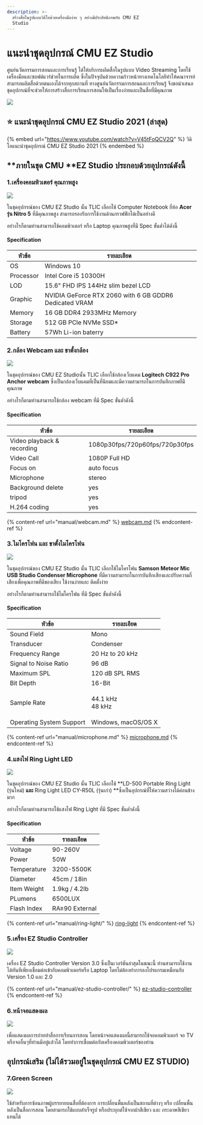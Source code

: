```yaml
---
description: >-
  สร้างสื่อในรูปแบบวิดีโอด้วยเครื่องมือง่าย ๆ อย่างมีประสิทธิภาพกับ CMU EZ
  Studio
---
```


# แนะนำชุดอุปกรณ์ CMU EZ Studio

&#x20;          ศูนย์นวัตกรรมการสอนและการเรียนรู้ ได้ให้บริการผลิตสื่อในรูปแบบ Video Streaming โดยใช้เครื่องมือและซอฟต์แวร์ช่วยในการผลิต ซึ่งในปัจจุบันด้วยความก้าวหน้าทางเทคโนโลยีทำให้คณาจารย์สามารถผลิตสื่อด้วยตนเองได้จากทุกสถานที่ ทางศูนย์นวัตกรรมการสอนและการเรียนรู้ จึงขอนำเสนอชุดอุปกรณ์ที่จะช่วยให้การสร้างสื่อการเรียนการสอนให้เป็นเรื่องง่ายและเป็นสื่อที่มีคุณภาพ&#x20;

![](<.gitbook/assets/image (195).png>)

## :star: แนะนำชุดอุปกรณ์ CMU EZ Studio 2021 (ล่าสุด)

{% embed url="https://www.youtube.com/watch?v=V45tFoQCV2Q" %}
วิดิโอแนะนำชุดอุปกรณ์ CMU EZ Studio 2021
{% endembed %}

## **ภายในชุด CMU **EZ Studio ประกอบด้วยอุปกรณ์ดังนี้

### 1.เครื่องคอมพิวเตอร์ คุณภาพสูง&#x20;

![](<.gitbook/assets/image (45).png>)

&#x20;        ในชุดอุปกรณ์ของ CMU EZ Studio นั้น  TLIC เลือกใช้ Computer Notebook ยี่ห้อ **Acer รุ่น Nitro 5** ที่มีคุณภาพสูง สามารถรองรับการใช้งานด้านกราฟฟิกได้เป็นอย่างดี&#x20;

&#x20;         อย่างไรก็ตามท่านสามารถใช้คอมพิวเตอร์ หรือ Laptop คุณภาพสูงที่มี Spec ขั้นต่ำได้ดังนี้

#### **Specification**

| หัวข้อ    | รายละเอียด                                             |
| --------- | ------------------------------------------------------ |
| OS        | Windows 10                                             |
| Processor | Intel Core i5 10300H                                   |
| LOD       | 15.6" FHD IPS 144Hz slim bezel LCD                     |
| Graphic   | NVIDIA GeForce RTX 2060 with 6 GB GDDR6 Dedicated VRAM |
| Memory    | 16 GB DDR4 2933MHz Memory                              |
| Storage   | 512 GB PCle NVMe SSD\*                                 |
| Battery   | 57Wh Li-ion baterry                                    |



### 2.กล้อง Webcam และ ขาตั้งกล้อง

![](<.gitbook/assets/image (46).png>)

&#x20;         ในชุดอุปกรณ์ของ CMU EZ Studioนั้น TLIC เลือกใช้กล้องเว็บแคม **Logitech C922 Pro Anchor webcam** ซึ่งเป็นกล้องเว็บแคมที่เป็นที่นิยมและมีความสามารถในการบันทึกภาพที่มีคุณภาพ

&#x20;          อย่างไรก็ตามท่านสามารถใช้กล้อง webcam ที่มี Spec ขั้นต่ำดังนี้

#### **Specification**

| หัวข้อ                     | รายละเอียด                     |
| -------------------------- | ------------------------------ |
| Video playback & recording | 1080p30fps/720p60fps/720p30fps |
| Video Call                 | 1080P Full HD                  |
| Focus on                   | auto focus                     |
| Microphone                 | stereo                         |
| Background delete          | yes                            |
| tripod                     | yes                            |
| H.264 coding               | yes                            |

{% content-ref url="manual/webcam.md" %}
[webcam.md](manual/webcam.md)
{% endcontent-ref %}



### 3.ไมโครโฟน และ ขาตั้งไมโครโฟน

![](<.gitbook/assets/image (47).png>)

&#x20;         ในชุดอุปกรณ์ของ CMU EZ Studio นั้น TLIC เลือกใช้ไมโครโฟน **Samson Meteor Mic USB Studio Condenser Microphone** ที่มีความสามารถในการบันทึกเสียงและปรับความถี่เสียงเพื่อคุณภาพที่ดีของเสียง ใช้งานง่ายและ ติดตั้งง่าย&#x20;

&#x20;         อย่างไรก็ตามท่านสามารถใช้ไมโครโฟน ที่มี Spec ขั้นต่ำดังนี้&#x20;

#### **Specification**

| หัวข้อ                   | รายละเอียด                |
| ------------------------ | ------------------------- |
| Sound Field              | Mono                      |
| Transducer               | Condenser                 |
| Frequency Range          | 20 Hz to 20 kHz           |
| Signal to Noise Ratio    | 96 dB                     |
| Maximum SPL              | 120 dB SPL RMS            |
| Bit Depth                | 16-Bit                    |
| Sample Rate              | <p>44.1 kHz<br>48 kHz</p> |
| Operating System Support | Windows, macOS/OS X       |

{% content-ref url="manual/microphone.md" %}
[microphone.md](manual/microphone.md)
{% endcontent-ref %}



### 4.แสงไฟ Ring Light LED

![](.gitbook/assets/4.png)

&#x20;           ในชุดอุปกรณ์ของ CMU EZ Studio นั้น TLIC เลือกใช้ **LD-500 Portable Ring Light (รุ่นใหม่) **และ** Ring Light LED CY-R50L (รุ่นเก่า) **ซึ่งเป็นอุปกรณ์ที่ให้ความสว่างได้ค่อนข้างมาก&#x20;

&#x20;            อย่างไรก็ตามท่านสามารถใช้แสงไฟ Ring Light ที่มี Spec ขั้นต่ำดังนี้&#x20;

#### **Specification**

| หัวข้อ      | รายละเอียด     |
| ----------- | -------------- |
| Voltage     | 90-260V        |
| Power       | 50W            |
| Temperature | 3200-5500K     |
| Diameter    | 45cm / 18in    |
| Item Weight | 1.9kg / 4.2lb  |
| PLumens     | 6500LUX        |
| Flash Index | RA≥90 External |

{% content-ref url="manual/ring-light/" %}
[ring-light](manual/ring-light/)
{% endcontent-ref %}



### 5.เครื่อง EZ Studio Controller&#x20;

![](<.gitbook/assets/image (53).png>)

เครื่อง EZ Studio Controller  Version 3.0 ซึ่งเป็นเวอร์ชันล่าสุดในขณะนี้ ท่านสามารถใช้งานได้ทันทีเพียงเชื่อมต่อเข้ากับคอมพิวเตอร์หรือ Laptop โดยไม่ต้องทำการลงโปรแกรมเหมือนกับ Version 1.0 และ 2.0

{% content-ref url="manual/ez-studio-controller/" %}
[ez-studio-controller](manual/ez-studio-controller/)
{% endcontent-ref %}



### 6.หน้าจอแสดงผล

![](<.gitbook/assets/image (70).png>)

เพื่อแสดงผลการถ่ายทำสื่อการเรียนการสอน โดยหน้าจอแสดงผลนี้สามารถใช้จอคอมพิวเตอร์ จอ TV หรือจออื่นๆที่ท่านมีอยู่แล้วได้ โดยทำการเชื่อมต่อกับเครืองคอมพิวเตอร์ของท่าน

## อุปกรณ์เสริม (ไม่ได้รวมอยู่ในชุดอุปกรณ์ CMU EZ STUDIO)

### 7.Green Screen&#x20;

![](<.gitbook/assets/Elegant Company Profile Presentation (1).png>)

ใช้สำหรับการซ้อนภาพผู้บรรยายบนสื่อที่ต้องการ การเปลี่ยนพื้นหลังเป็นสถานที่ต่างๆ หรือ เปลี่ยนพื้นหลังเป็นสื่อการสอน โดยสามารถใช้แบบสำเร็จรูป หรือประยุกต์ใช้จากผ้าสีเขียว และ กระดาษสีเขียวแทนได้&#x20;
